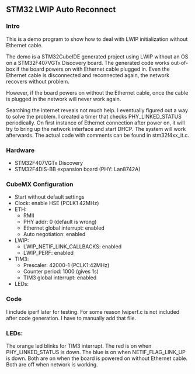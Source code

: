 ## STM32 LWIP Auto Reconnect

### Intro
This is a demo program to show how to deal with LWIP initialization without Ethernet cable.

The demo is a STM32CubeIDE generated project using LWIP without an OS on a STM32F407VGTx
Discovery board. The generated code works out-of-box if the board powers on with Ethernet
cable plugged in. Even the Ethernet cable is disconnected and reconnected again, the
network recovers without problem. 

However, if the board powers on without the Ethernet cable, once the cable is plugged in
the network will never work again.

Searching the internet reveals not much help. I eventually figured out a way to solve the
problem. I created a timer that checks PHY_LINKED_STATUS periodically. On first instance
of Ethernet connection after power on, it will try to bring up the network interface and
start DHCP. The system will work afterwards. The actual code with comments can be found
in stm32f4xx_it.c.

### Hardware
- STM32F407VGTx Discovery
- STM32F4DIS-BB expansion board (PHY: Lan8742A)

### CubeMX Configuration
- Start without default settings
- Clock: enable HSE (PCLK1 42MHz)
- ETH:
   - RMII
   - PHY addr: 0 (default is wrong)
   - Ethernet global interrupt: enabled
   - Auto negotiation: enabled
- LWIP:
   - LWIP_NETIF_LINK_CALLBACKS: enabled
   - LWIP_PERF: enabled
- TIM3:
   - Prescaler: 42000-1 (PCLK1:42MHz)
   - Counter period: 1000 (gives 1s)
   - TIM3 global interrupt: enabled
- LEDs:

### Code
I include iperf later for testing. For some reason lwiperf.c is not included after code generation.
I have to manually add that file.

### LEDs:
The orange led blinks for TIM3 interrupt. The red is on when PHY_LINKED_STATUS is down.
The blue is on when NETIF_FLAG_LINK_UP is down. Both are on when the board is powered on
without Ethernet cable. Both are off when network is working.
